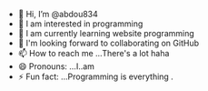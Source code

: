 - 👋 Hi, I’m @abdou834
- 👀 I am interested in programming
- 🌱 I am currently learning website programming
- 💞️ I'm looking forward to collaborating on GitHub
- 📫 How to reach me ...There's a lot haha
- 😄 Pronouns: ...I..am
- ⚡ Fun fact: ...Programming is everything .
<!---
abdou834/abdou834 is a ✨ special ✨ repository because its `README.md` (this file) appears on your GitHub profile.
You can click the Preview link to take a look at your changes.
--->
